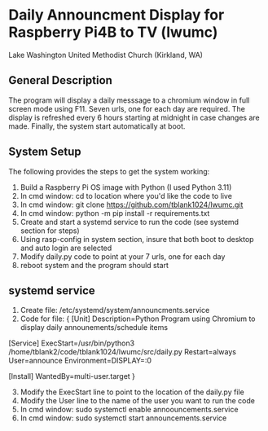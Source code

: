 # Daily Announcment Display for Raspberry Pi4B to TV (lwumc)
Lake Washington United Methodist Church (Kirkland, WA) 

## General Description
The program will display a daily messsage to a chromium window 
in full screen mode using F11. Seven urls, one for each day are required. 
The display is refreshed every 6 hours starting at midnight in case
changes are made. Finally, the system start automatically at
boot.  

## System Setup
The following provides the steps to get the system working:
1. Build a Raspberry Pi OS image with Python (I used Python 3.11)
2. In cmd window: cd to location where you'd like the code to live
3. In cmd window: git clone https://github.com/tblank1024/lwumc.git
4. In cmd window: python -m pip install -r requirements.txt
5. Create and start a systemd service to run the code (see systemd section for steps)
6. Using rasp-config in system section, insure that both boot to desktop and auto login are selected
7. Modify daily.py code to point at your 7 urls, one for each day
8. reboot system and the program should start

## systemd service
1. Create file: /etc/systemd/system/announcments.service
2. Code for file:
{
[Unit]
Description=Python Program using Chromium to display daily announements/schedule items

[Service]
ExecStart=/usr/bin/python3 /home/tblank2/code/tblank1024/lwumc/src/daily.py
Restart=always
User=announce
Environment=DISPLAY=:0

[Install]
WantedBy=multi-user.target
}

3. Modify the ExecStart line to point to the location of the daily.py file
4. Modify the User line to the name of the user you want to run the code
5. In cmd window: sudo systemctl enable annoouncements.service
6. In cmd window: sudo systemctl start announcements.service
